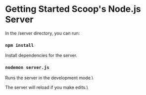 # Getting Started Scoop's Node.js Server

In the /server directory, you can run:
### `npm install`

Install dependencies for the server.

### `nodemon server.js`

Runs the server in the development mode.\

The server will reload if you make edits.\
